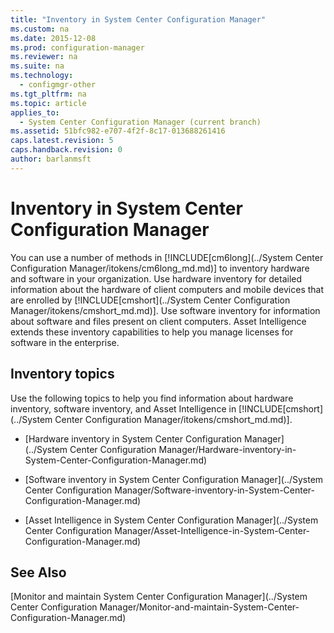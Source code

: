 ```yaml
---
title: "Inventory in System Center Configuration Manager"
ms.custom: na
ms.date: 2015-12-08
ms.prod: configuration-manager
ms.reviewer: na
ms.suite: na
ms.technology: 
  - configmgr-other
ms.tgt_pltfrm: na
ms.topic: article
applies_to: 
  - System Center Configuration Manager (current branch)
ms.assetid: 51bfc982-e707-4f2f-8c17-013688261416
caps.latest.revision: 5
caps.handback.revision: 0
author: barlanmsft
---
```

# Inventory in System Center Configuration Manager
You can use a number of methods in [!INCLUDE[cm6long](../System Center Configuration Manager/itokens/cm6long_md.md)] to inventory hardware and software in your organization. Use hardware inventory for detailed information about the hardware of client computers and mobile devices that are enrolled by [!INCLUDE[cmshort](../System Center Configuration Manager/itokens/cmshort_md.md)]. Use software inventory for information about software and files present on client computers. Asset Intelligence extends these inventory capabilities to help you manage licenses for software in the enterprise.  
  
## Inventory topics  
 Use the following topics to help you find information about hardware inventory, software inventory, and Asset Intelligence in [!INCLUDE[cmshort](../System Center Configuration Manager/itokens/cmshort_md.md)].  
  
-   [Hardware inventory in System Center Configuration Manager](../System Center Configuration Manager/Hardware-inventory-in-System-Center-Configuration-Manager.md)  
  
-   [Software inventory in System Center Configuration Manager](../System Center Configuration Manager/Software-inventory-in-System-Center-Configuration-Manager.md)  
  
-   [Asset Intelligence in System Center Configuration Manager](../System Center Configuration Manager/Asset-Intelligence-in-System-Center-Configuration-Manager.md)  
  
## See Also  
 [Monitor and maintain System Center Configuration Manager](../System Center Configuration Manager/Monitor-and-maintain-System-Center-Configuration-Manager.md)